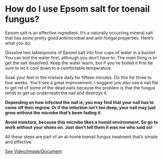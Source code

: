 # How do I use Epsom salt for toenail fungus?

Epsom salt is an effective ingredient. It’s a naturally occurring mineral salt that has some pretty good antimicrobial and anti-fungal properties. Here’s what you do:

Dissolve two tablespoons of Epsom salt into four cups of water in a bucket. You can boil the water first, although you don’t have to. The main thing is to get the salt dissolved. Keep the water warm, but if you’ve boiled it first be sure to let it cool down to a comfortable temperature.

Soak your feet in the mixture daily for fifteen minutes. Do this for three to four weeks. You’ll see a great improvement. I suggest you also use a nail file to get rid of some of the dead nails because the problem is that the fungus tends to get up underneath the nail and destroys it.

**Depending on how infected the nail is, you may find that your nail has to come off then regrow. Or if the infection isn’t too deep, your nail may just grow without the microbe that’s been fading it.**

**Avoid moisture, because this microbe likes a humid environment. So go to work without your shoes on. Just don’t tell them it was me who said so!**

All these steps are part of an at-home toenail fungus treatment that’s simple and effective.

 [See Video/Image/Document](https://hls-player.drberg.com/asset?path=migrated-assets/use-epsom-salt-for-toenail-fungus-treatment-for-toenail-fungus-drberg)